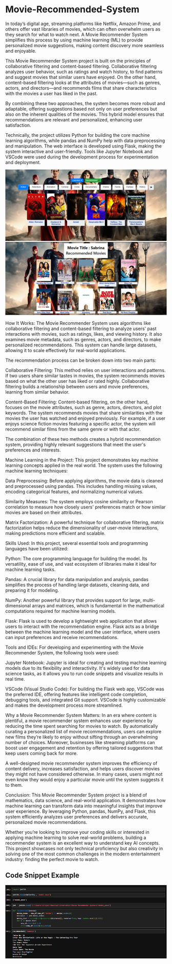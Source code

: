 # Movie-Recommended-System
In today’s digital age, streaming platforms like Netflix, Amazon Prime, and others offer vast libraries of movies, which can often overwhelm users as they search for what to watch next. A Movie Recommender System simplifies this process by using machine learning (ML) to provide personalized movie suggestions, making content discovery more seamless and enjoyable.

This Movie Recommender System project is built on the principles of collaborative filtering and content-based filtering. Collaborative filtering analyzes user behavior, such as ratings and watch history, to find patterns and suggest movies that similar users have enjoyed. On the other hand, content-based filtering looks at the attributes of movies—such as genres, actors, and directors—and recommends films that share characteristics with the movies a user has liked in the past.

By combining these two approaches, the system becomes more robust and adaptable, offering suggestions based not only on user preferences but also on the inherent qualities of the movies. This hybrid model ensures that recommendations are relevant and personalized, enhancing user satisfaction.

Technically, the project utilizes Python for building the core machine learning algorithms, while pandas and NumPy help with data preprocessing and manipulation. The web interface is developed using Flask, making the system interactive and user-friendly. Tools like Jupyter Notebook and VSCode were used during the development process for experimentation and deployment.

![alt text](image.png)
![alt text](image-1.png)

How It Works:
The Movie Recommender System uses algorithms like collaborative filtering and content-based filtering to analyze users' past interactions with movies, such as ratings, likes, and viewing history. It also examines movie metadata, such as genres, actors, and directors, to make personalized recommendations. This system can handle large datasets, allowing it to scale effectively for real-world applications.

The recommendation process can be broken down into two main parts:

Collaborative Filtering: This method relies on user interactions and patterns. If two users share similar tastes in movies, the system recommends movies based on what the other user has liked or rated highly. Collaborative filtering builds a relationship between users and movie preferences, learning from similar behavior.

Content-Based Filtering: Content-based filtering, on the other hand, focuses on the movie attributes, such as genre, actors, directors, and plot keywords. The system recommends movies that share similarities with the movies the user has watched and enjoyed previously. For example, if a user enjoys science fiction movies featuring a specific actor, the system will recommend similar films from the same genre or with that actor.

The combination of these two methods creates a hybrid recommendation system, providing highly relevant suggestions that meet the user's preferences and interests.

Machine Learning in the Project:
This project demonstrates key machine learning concepts applied in the real world. The system uses the following machine learning techniques:

Data Preprocessing: Before applying algorithms, the movie data is cleaned and preprocessed using pandas. This includes handling missing values, encoding categorical features, and normalizing numerical values.

Similarity Measures: The system employs cosine similarity or Pearson correlation to measure how closely users' preferences match or how similar movies are based on their attributes.

Matrix Factorization: A powerful technique for collaborative filtering, matrix factorization helps reduce the dimensionality of user-movie interactions, making predictions more efficient and scalable.

Skills Used:
In this project, several essential tools and programming languages have been utilized:

Python: The core programming language for building the model. Its versatility, ease of use, and vast ecosystem of libraries make it ideal for machine learning tasks.

Pandas: A crucial library for data manipulation and analysis, pandas simplifies the process of handling large datasets, cleaning data, and preparing it for modeling.

NumPy: Another powerful library that provides support for large, multi-dimensional arrays and matrices, which is fundamental in the mathematical computations required for machine learning models.

Flask: Flask is used to develop a lightweight web application that allows users to interact with the recommendation engine. Flask acts as a bridge between the machine learning model and the user interface, where users can input preferences and receive recommendations.

Tools and IDEs:
For developing and experimenting with the Movie Recommender System, the following tools were used:

Jupyter Notebook: Jupyter is ideal for creating and testing machine learning models due to its flexibility and interactivity. It's widely used for data science tasks, as it allows you to run code snippets and visualize results in real time.

VSCode (Visual Studio Code): For building the Flask web app, VSCode was the preferred IDE, offering features like intelligent code completion, debugging tools, and integrated Git support. VSCode is highly customizable and makes the development process more streamlined.

Why a Movie Recommender System Matters:
In an era where content is plentiful, a movie recommender system enhances user experience by reducing the time spent searching for movies to watch. By automatically curating a personalized list of movie recommendations, users can explore new films they’re likely to enjoy without sifting through an overwhelming number of choices. Moreover, businesses like streaming platforms can boost user engagement and retention by offering tailored suggestions that keep users coming back for more.

A well-designed movie recommender system improves the efficiency of content delivery, increases satisfaction, and helps users discover movies they might not have considered otherwise. In many cases, users might not even know they would enjoy a particular movie until the system suggests it to them.

Conclusion:
This Movie Recommender System project is a blend of mathematics, data science, and real-world application. It demonstrates how machine learning can transform data into meaningful insights that improve user experience. By leveraging Python, pandas, NumPy, and Flask, this system efficiently analyzes user preferences and delivers accurate, personalized movie recommendations.

Whether you’re looking to improve your coding skills or interested in applying machine learning to solve real-world problems, building a recommender system is an excellent way to understand key AI concepts. This project showcases not only technical proficiency but also creativity in solving one of the most common challenges in the modern entertainment industry: finding the perfect movie to watch.

## Code Snippet Example
![alt text](image-2.png)